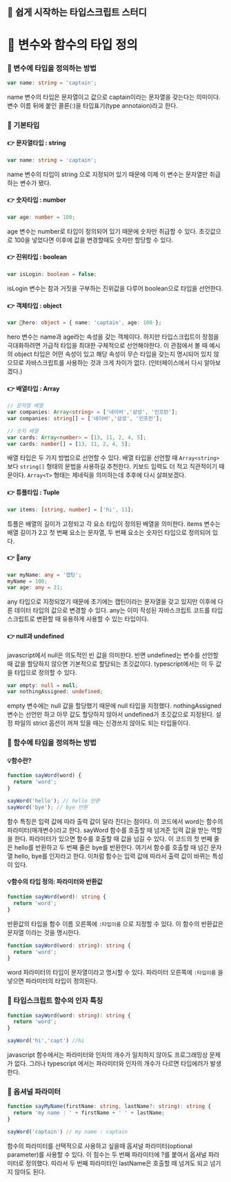  
## 📘 쉽게 시작하는 타입스크립트 스터디

# 🚀 변수와 함수의 타입 정의

### 📌 변수에 타입을 정의하는 방법
```ts
var name: string = 'captain';
```
name 변수의 타입은 문자열이고 값으로  captain이라는 문자열을 갖는다는 의미이다.
변수 이름 뒤에 붙인 콜론(:)을 타입표기(type annotaion)라고 한다.

### 📌 기본타입
#### 👉 문자열타입 : string
```ts
var name: string = 'captain';
```
name 변수의 타입이 string 으로 지정되어 있기 때문에 이제 이 변수는 문자열만 취급하는 변수가 됐다.

#### 👉 숫자타입 : number
```ts
var age: number = 100;
```
age 변수는 number로 타입이 정의되어 있기 때문에 숫자만 취급할 수 있다. 초깃값으로 100을 넣었다면 이후에 값을 변경할때도 숫자만 할당할 수 있다.

#### 👉 진위타입 : boolean
```ts
var isLogin: boolean = false;
```
isLogin 변수는 참과 거짓을 구부하는 진위값을 다루어 boolean으로 타입을 선언한다.

#### 👉 객체타입 : object
```ts
var hero: object = { name: 'captain', age: 100 };
```
hero 변수는 name과 age라는 속성을 갖는 객체이다. 하지만 타입스크립트이 장점을 극대화하려면 가급적 타입을 최대한 구체적으로 선언해야한다. 이 관점에서 볼 때 예시의 object 타입은 어떤 속성이 있고 해당 속성이 무슨 타입을 갖는지 명시되어 있지 않으므로 자바스크립트를 사용하는 것과 크게 차이가 없다. (인터페이스에서 다시 알아보겠다.)

#### 👉 배열타입 : Array
```ts
// 문자열 배열
var companies: Array<string> = ['네이버','삼성', '인프런'];
var companies: string[] = ['네이버','삼성', '인프런'];

// 숫자 배열
var cards: Array<number> = [13, 11, 2, 4, 5];
var cards: number[] = [13, 11, 2, 4, 5];
```
배열 타입은 두 가지 방법으로 선언할 수 있다.
배열 타입을 선언할 때 `Array<string>` 보다 `string[]` 형태의 문법을 사용하길 추천한다.
키보드 입력도 더 적고 직관적이기 때문이다. `Array<T>` 형태는 제네릭을 의미하는데 추후에 다시 살펴보겠다.

#### 👉 튜플타입 : Tuple
```ts
var items: [string, number] = ['hi', 11];
```
튜플은 배열의 길이가 고정되고 각 요소 타입이 정의된 배열을 의미한다.
items 변수는 배열 길이가 2고 첫 번째 요소는 문자열, 두 번째 요소는 숫자인 타입으로 정의되어 있다.

#### 👉 any
```ts
var myName: any = '캡틴';
myName = 100;
var age: any = 21;
```
any 타입으로 지정되었기 때문에 초기에는 캡틴이라는 문자열을 갖고 있지만 이후에 다른 데이터 타입의 값으로 변경할 수 있다. any는 이미 작성된 자바스크립트 코드를 타입스크립트로 변환할 때 유용하게 사용할 수 있는 타입이다.

#### 👉 null과 undefined
javascript에서 null은 의도적인 빈 값을 의미한다. 반면 undefined는 변수를 선언할 때 값을 할당하지 않으면 기본적으로 할당되는 초깃값이다. typescript에서는 이 두 값을 타입으로 정의할 수 있다.
```ts
var empty: null = null;
var nothingAssigned: undefined;
```
empty 변수에는 null 값을 할당했기 때문에 null 타입을 지정했다.
nothingAssigned 변수는 선언만 하고 아무 값도 할당하지 않아서 undefined가 초깃값으로 지정된다.
설정 파일의 strict 옵션이 꺼져 있을 때는 신경쓰지 않아도 되는 타입들이다.

### 📌 함수에 타입을 정의하는 방법

#### 💡함수란?
```ts
function sayWord(word) {
  return 'word';
}

sayWord('hello'); // hello 반환
sayWord('bye'); // bye 반환
```
함수 특징은 입력 값에 따라 출력 값이 달라 진다는 점이다. 
이 코드에서 word는 함수의 파라미터(매개변수)라고 한다. 
sayWord 함수를 호출할 때 넘겨준 입력 값을 받는 역할을 한다. 파라미터가 있으면 함수를 호출할 때 값을 넘길 수 있다. 
이 코드의 첫 번째 줄은 hello를 반환하고 두 번째 줄은 bye를 반환한다. 여기서 함수를 호출할 때 넘긴 문자열 hello, bye를 인자라고 한다. 이처럼 함수는 입력 값에 따라서 출력 값이 바뀌는 특성이 있다.  

#### 💡함수의 타입 정의: 파라미터와 반환값
```ts
function sayWord(word): string {
  return 'word';
}
```
반환값의 타입을 함수 이름 오른쪽에 `:타입이름` 으로 지정할 수 있다. 이 함수의 반환값은 문자열 이라는 것을 명시한다. 

```ts
function sayWord(word: string): string {
  return 'word';
}
```
word 파라미터의 타입이 문자열이라고 명시할 수 있다. 파라미터 오른쪽에 `:타입이름` 을 넣으면 파라미터의 타입이 정의된다. 


### 📌 타입스크립트 함수의 인자 특징 
```ts
function sayWord(word: string): string {
  return 'word';
}

sayWord('hi','capt') //hi
```
javascript 함수에서는 파라미터와 인자의 개수가 일치하지 않아도 프로그래밍상 문제가 없다. 그러나 typescript 에서는 파라미터와 인자의 개수가 다르면 타입에러가 발생한다.

### 📌 옵셔널 파라미터
```ts
function sayMyName(firstName: string, lastName?: string): string {
  return 'my name : ' + firstName + ' ' + lastName;
}

sayWord('captain') // my name : captain
```
함수의 파라미터를 선택적으로 사용하고 싶을때 옵셔널 파라미터(optional parameter)를 사용할 수 있다.
이 힘수는 두 번째 파라미터에 ?를 붙여서 옵셔널 파라미터로 정의했다. 따라서 두 번째 파라미터인 lastName은 호출할 때 넘겨도 되고 넘기지 않아도 된다. 

